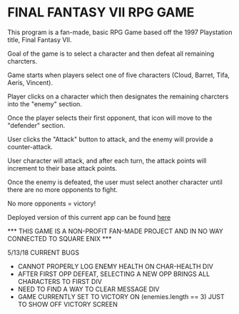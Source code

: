 # FINAL FANTASY VII RPG GAME

This program is a fan-made, basic RPG Game based off the 1997 Playstation title, Final Fantasy VII.

Goal of the game is to select a character and then defeat all remaining charcters.

Game starts when players select one of five characters (Cloud, Barret, Tifa, Aeris, Vincent). 

Player clicks on a character which then designates the remaining charcters into the "enemy" section. 

Once the player selects their first opponent, that icon will move to the "defender" section.

User clicks the "Attack" button to attack, and the enemy will provide a counter-attack. 

User character will attack, and after each turn, the attack points will increment to their base attack points.

Once the enemy is defeated, the user must select another character until there are no more opponents to fight.

No more opponents = victory!

Deployed version of this current app can be found [here](https://rs01247.github.io/ffvii-rpg-game/)

*** THIS GAME IS A NON-PROFIT FAN-MADE PROJECT AND IN NO WAY CONNECTED TO SQUARE ENIX ***

5/13/18 CURRENT BUGS

- CANNOT PROPERLY LOG ENEMY HEALTH ON CHAR-HEALTH DIV
- AFTER FIRST OPP DEFEAT, SELECTING A NEW OPP BRINGS ALL CHARACTERS TO FIRST DIV
- NEED TO FIND A WAY TO CLEAR MESSAGE DIV
- GAME CURRENTLY SET TO VICTORY ON (enemies.length == 3) JUST TO SHOW OFF VICTORY SCREEN
